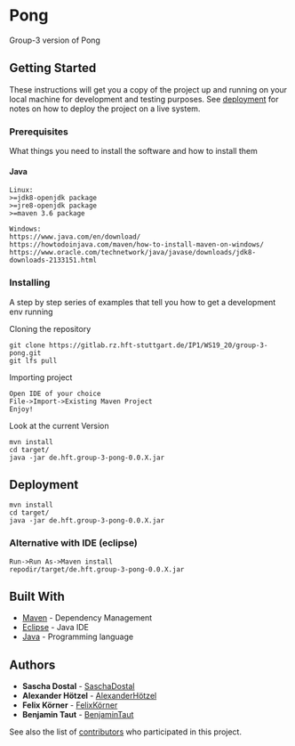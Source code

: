 # Pong

Group-3 version of Pong

## Getting Started

These instructions will get you a copy of the project up and running on your local machine for development and testing purposes.
See [deployment](#deployment) for notes on how to deploy the project on a live system.

### Prerequisites

What things you need to install the software and how to install them

#### Java
```
Linux:
>=jdk8-openjdk package
>=jre8-openjdk package
>=maven 3.6 package

Windows:
https://www.java.com/en/download/
https://howtodoinjava.com/maven/how-to-install-maven-on-windows/
https://www.oracle.com/technetwork/java/javase/downloads/jdk8-downloads-2133151.html
```

### Installing

A step by step series of examples that tell you how to get a development env running

Cloning the repository

```
git clone https://gitlab.rz.hft-stuttgart.de/IP1/WS19_20/group-3-pong.git
git lfs pull
```

Importing project

```
Open IDE of your choice
File->Import->Existing Maven Project
Enjoy!
```

Look at the current Version

```
mvn install
cd target/
java -jar de.hft.group-3-pong-0.0.X.jar
```

## Deployment

```
mvn install
cd target/
java -jar de.hft.group-3-pong-0.0.X.jar
```

### Alternative with IDE (eclipse)
```
Run->Run As->Maven install
repodir/target/de.hft.group-3-pong-0.0.X.jar
```

## Built With

* [Maven](https://maven.apache.org/) - Dependency Management
* [Eclipse](https://www.eclipse.org/) - Java IDE
* [Java](https://www.java.com/en/) - Programming language

## Authors

* **Sascha Dostal** - [SaschaDostal](https://gitlab.rz.hft-stuttgart.de/91dosa1bif)
* **Alexander Hötzel** - [AlexanderHötzel](https://gitlab.rz.hft-stuttgart.de/91hoal1bif)
* **Felix Körner** - [FelixKörner](https://gitlab.rz.hft-stuttgart.de/91kofe1bif)
* **Benjamin Taut** - [BenjaminTaut](https://gitlab.rz.hft-stuttgart.de/91tabe1bif)

See also the list of [contributors](https://gitlab.rz.hft-stuttgart.de/IP1/WS19_20/group-3-pong/-/graphs/master) who participated in this project.